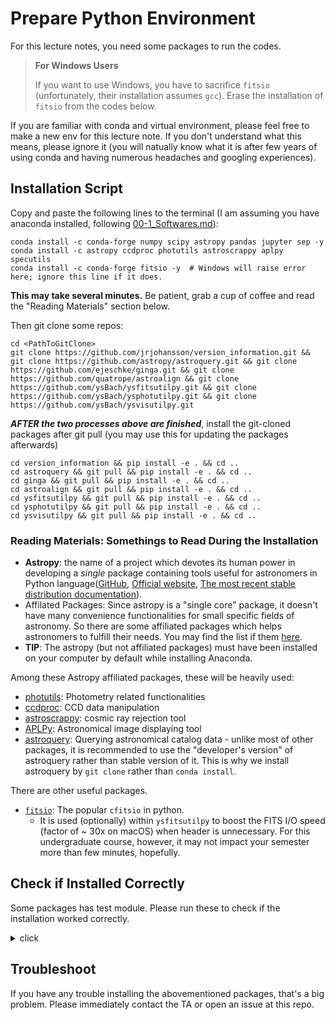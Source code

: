 # Prepare Python Environment

For this lecture notes, you need some packages to run the codes. 



> **For Windows Users**
>
> If you want to use Windows, you have to sacrifice ``fitsio`` (unfortunately, their installation assumes ``gcc``). Erase the installation of ``fitsio`` from the codes below. 



If you are familiar with conda and virtual environment, please feel free to make a new env for this lecture note. If you don't understand what this means, please ignore it (you will natually know what it is after few years of using conda and having numerous headaches and googling experiences).



## Installation Script

Copy and paste the following lines to the terminal (I am assuming you have anaconda installed, following [00-1_Softwares.md](00-1_Softwares.md)):

```
conda install -c conda-forge numpy scipy astropy pandas jupyter sep -y
conda install -c astropy ccdproc photutils astroscrappy aplpy specutils
conda install -c conda-forge fitsio -y  # Windows will raise error here; ignore this line if it does.
```

**This may take several minutes.** Be patient, grab a cup of coffee and read the "Reading Materials" section below.

Then git clone some repos:

```
cd <PathToGitClone> 
git clone https://github.com/jrjohansson/version_information.git && git clone https://github.com/astropy/astroquery.git && git clone https://github.com/ejeschke/ginga.git && git clone https://github.com/quatrope/astroalign && git clone https://github.com/ysBach/ysfitsutilpy.git && git clone https://github.com/ysBach/ysphotutilpy.git && git clone https://github.com/ysBach/ysvisutilpy.git
```



***AFTER the two processes above are finished***, install the git-cloned packages after git pull (you may use this for updating the packages afterwards)

```
cd version_information && pip install -e . && cd ..
cd astroquery && git pull && pip install -e . && cd ..
cd ginga && git pull && pip install -e . && cd .. 
cd astroalign && git pull && pip install -e . && cd .. 
cd ysfitsutilpy && git pull && pip install -e . && cd .. 
cd ysphotutilpy && git pull && pip install -e . && cd .. 
cd ysvisutilpy && git pull && pip install -e . && cd ..
```



### Reading Materials: Somethings to Read During the Installation

* **Astropy**: the name of a project which devotes its human power in developing a *single* package containing tools useful for astronomers in Python language([GitHub](https://github.com/astropy/astropy/wiki), [Official website](http://www.astropy.org/), [The most recent stable distribution documentation](http://docs.astropy.org/en/stable/)).  
* Affilated Packages: Since astropy is a "single core" package, it doesn't have many convenience functionalities for small specific fields of astronomy. So there are some affiliated packages which helps astronomers to fulfill their needs. You may find the list if them [here](http://www.astropy.org/affiliated/). 
* **TIP**: The astropy (but not affiliated packages) must have been installed on your computer by default while installing Anaconda.



Among these Astropy affiliated packages, these will be heavily used:

* [photutils](http://photutils.readthedocs.io/en/stable/): Photometry related functionalities
* [ccdproc](http://ccdproc.readthedocs.io/en/stable/): CCD data manipulation
* [astroscrappy](https://github.com/astropy/astroscrappy): cosmic ray rejection tool
* [APLPy](https://aplpy.github.io/): Astronomical image displaying tool
* [astroquery](https://astroquery.readthedocs.io/en/latest/): Querying astronomical catalog data - unlike most of other packages, it is recommended to use the "developer's version" of astroquery rather than stable version of it. This is why we install astroquery by ``git clone`` rather than ``conda install``. 



There are other useful packages. 

* [``fitsio``](https://github.com/esheldon/fitsio.git): The popular ``cfitsio`` in python.
  * It is used (optionally) within ``ysfitsutilpy`` to boost the FITS I/O speed (factor of ~ 30x on macOS) when header is unnecessary. For this undergraduate course, however, it may not impact your semester more than few minutes, hopefully.



## Check if Installed Correctly

Some packages has test module. Please run these to check if the installation worked correctly.

<details><summary>click</summary>
<p>
You can simply test the installation by tests. Run ipython or Jupyter notebook/lab, and type

``` python
>>> import astropy, photutils
>>> photutils.test()
>>> astropy.test()
```

These will take quite long time, especially astropy takes very long time. (So I didn't show you the full result)

You need to do it only once when you first installed these packages. If you want to test only some part of the whole package, you can specify the module, e.g., you can test `astropy.io.fits` by:

```python
>>> astropy.test(package='io.fits')
```

While the test is going on, look at the names of the directories, like `astropy/table`, `astropy/units`, etc. These are the names we will encounter very frequently, so this test is not only to **test**, but also to get accustomed to the astropy and python language.

Each dot(`.`) means `test passed` and `x` means `test failed`. But some of the failures are just OK. `s` means it is skipped for some reason. 

An example test for **Astropy 1.3.1 and Photutils 0.3.1** (took ~ 10 mins):

```bash
(long long test explanations....)
======================== 1056 passed, 2 skipped, 2 xfailed in 82.18 seconds ========================
(long long test explanations....)
Some tests are known to fail when run from the IPython prompt; especially, but not limited to tests involving logging and warning handling.  Unless you are certain as to the cause of the failure, please check that the failure occurs outside IPython as well.  See http://docs.astropy.org/en/stable/known_issues.html#failing-logging-tests-when-running-the-tests-in-ipython for more information.
== 24 failed, 8717 passed, 75 skipped, 42 xfailed, 1 xpassed, 2 pytest-warnings in 573.02 seconds ==
```

The astropy will do the tests automatically (takes ~ 10 minutes). There might be some errors, but usually they are not important, so you can ignore them. If "`astropy.test()`" itself does not work, please check whether the installation of Anaconda had been done correctly.

</p>
</details>



## Troubleshoot

If you have any trouble installing the abovementioned packages, that's a big problem. Please immediately contact the TA or open an issue at this repo.